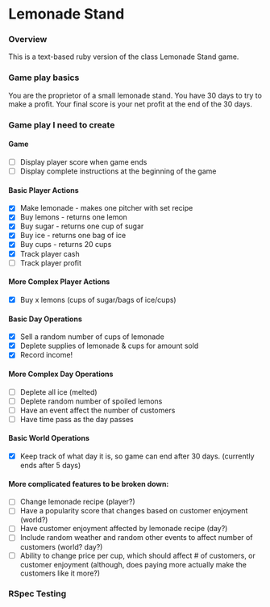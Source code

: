 # Lemonade Stand

### Overview

This is a text-based ruby version of the class Lemonade Stand game.

### Game play basics

You are the proprietor of a small lemonade stand. You have 30 days to try to make a profit. Your final score is your net profit at the end of the 30 days.

### Game play I need to create

#### Game

- [ ] Display player score when game ends
- [ ] Display complete instructions at the beginning of the game

#### Basic Player Actions

- [x] Make lemonade - makes one pitcher with set recipe
- [x] Buy lemons - returns one lemon
- [x] Buy sugar - returns one cup of sugar
- [x] Buy ice - returns one bag of ice
- [x] Buy cups - returns 20 cups
- [x] Track player cash
- [ ] Track player profit

#### More Complex Player Actions

- [x] Buy x lemons (cups of sugar/bags of ice/cups)

#### Basic Day Operations

- [x] Sell a random number of cups of lemonade
- [x] Deplete supplies of lemonade & cups for amount sold
- [x] Record income!

#### More Complex Day Operations

- [ ] Deplete all ice (melted)
- [ ] Deplete random number of spoiled lemons
- [ ] Have an event affect the number of customers
- [ ] Have time pass as the day passes

#### Basic World Operations

- [x] Keep track of what day it is, so game can end after 30 days. (currently ends after 5 days)

#### More complicated features to be broken down:

- [ ] Change lemonade recipe (player?)
- [ ] Have a popularity score that changes based on customer enjoyment (world?)
- [ ] Have customer enjoyment affected by lemonade recipe (day?)
- [ ] Include random weather and random other events to affect number of customers (world? day?)
- [ ] Ability to change price per cup, which should affect # of customers, or customer enjoyment (although, does paying more actually make the customers like it more?)

### RSpec Testing